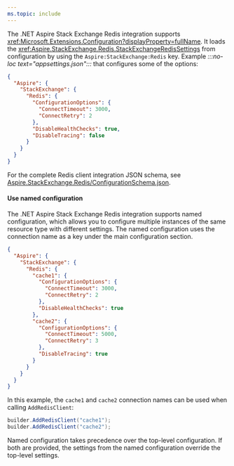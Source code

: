 ```yaml
---
ms.topic: include
---
```


The .NET Aspire Stack Exchange Redis integration supports <xref:Microsoft.Extensions.Configuration?displayProperty=fullName>. It loads the <xref:Aspire.StackExchange.Redis.StackExchangeRedisSettings> from configuration by using the `Aspire:StackExchange:Redis` key. Example _:::no-loc text="appsettings.json":::_ that configures some of the options:

```json
{
  "Aspire": {
    "StackExchange": {
      "Redis": {
        "ConfigurationOptions": {
          "ConnectTimeout": 3000,
          "ConnectRetry": 2
        },
        "DisableHealthChecks": true,
        "DisableTracing": false
      }
    }
  }
}
```

For the complete Redis client integration JSON schema, see [Aspire.StackExchange.Redis/ConfigurationSchema.json](https://github.com/dotnet/aspire/blob/v9.1.0/src/Components/Aspire.StackExchange.Redis/ConfigurationSchema.json).

#### Use named configuration

The .NET Aspire Stack Exchange Redis integration supports named configuration, which allows you to configure multiple instances of the same resource type with different settings. The named configuration uses the connection name as a key under the main configuration section.

```json
{
  "Aspire": {
    "StackExchange": {
      "Redis": {
        "cache1": {
          "ConfigurationOptions": {
            "ConnectTimeout": 3000,
            "ConnectRetry": 2
          },
          "DisableHealthChecks": true
        },
        "cache2": {
          "ConfigurationOptions": {
            "ConnectTimeout": 5000,
            "ConnectRetry": 3
          },
          "DisableTracing": true
        }
      }
    }
  }
}
```

In this example, the `cache1` and `cache2` connection names can be used when calling `AddRedisClient`:

```csharp
builder.AddRedisClient("cache1");
builder.AddRedisClient("cache2");
```

Named configuration takes precedence over the top-level configuration. If both are provided, the settings from the named configuration override the top-level settings.
